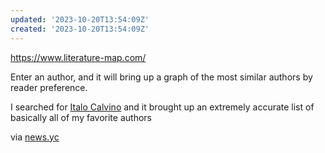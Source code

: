 ```yaml
---
updated: '2023-10-20T13:54:09Z'
created: '2023-10-20T13:54:09Z'
---
```

https://www.literature-map.com/

Enter an author, and it will bring up a graph of the most similar authors by reader preference.

I searched for [Italo Calvino](https://www.literature-map.com/italo+calvino) and it brought up an extremely accurate list of basically all of my favorite authors

via [news.yc](https://news.ycombinator.com/item?id=35727372)